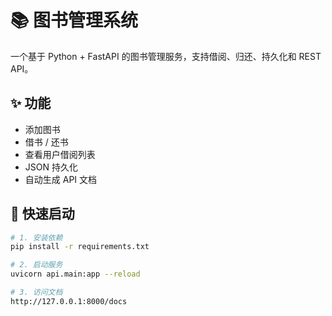 # 📚 图书管理系统

一个基于 Python + FastAPI 的图书管理服务，支持借阅、归还、持久化和 REST API。

## ✨ 功能
- 添加图书
- 借书 / 还书
- 查看用户借阅列表
- JSON 持久化
- 自动生成 API 文档

## 🚀 快速启动

```bash
# 1. 安装依赖
pip install -r requirements.txt

# 2. 启动服务
uvicorn api.main:app --reload

# 3. 访问文档
http://127.0.0.1:8000/docs